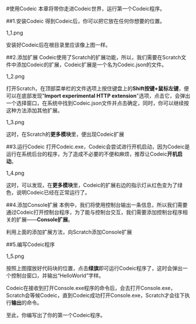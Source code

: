 #使用Codeic
本章将带你走进Codeic世界，运行第一个Codeic程序。

##1.安装Codeic
得到Codeic后，你可以把它放在任何你想要的位置。

1_1.png

安装好Codeic后在根目录里应该像上图一样。

##2.添加扩展
Codeic使用了Scratch的扩展功能，所以，我们需要在Scratch文件中添加Codeic的扩展，Codeic扩展是一个名为Codeic.json的文件。

1_2.png

打开Scratch，在顶部菜单栏的文件选项上按住键盘上的**Shift按键+鼠标左键**，便可以在底部发现"**Import experimental HTTP extension**"选项，点击它，会弹出一个选择窗口，在系统中找到Codeic.json文件并点击确定，同时，你可以继续按这种方法添加其他扩展。

1_3.png

这时，在Scratch的**更多模块**里，便出现Codeic扩展

##3.运行Codeic
打开Codeic.exe，Codeic会尝试进行开机启动，因为Codeic是运行在系统后台的程序，为了造成不必要的不便和麻烦，推荐让Codeic**开机启动**。

1_4.png

这时，可以发现，在**更多模块**里，Codeic的扩展右边的指示灯从红色变为了绿色，说明Codeic已经在正常运行了。

##4.添加Console扩展
本例中，我们将使用控制台输出一条信息，所以我们需要通过Codeic打开控制台程序，为了能与控制台交互，我们需要添加控制台程序相关的扩展——**Console扩展**。

利用上面的添加扩展方法，向Scratch添加Console扩展

##5.编写Codeic程序

1_5.png

按照上图摆放好代码块的位置，点击**绿旗**即可运行Codeic程序了，这时会弹出一个控制台窗口，并输出“HelloWorld”字样。

Codeic在接收到打开Console.exe程序的命令后，会去打开Console.exe，Scratch会等候Codeic，直到Codeic成功打开Console.exe，Scratch才会往下执行**输出**的命令。

至此，你编写出了你的第一个Codeic程序。
